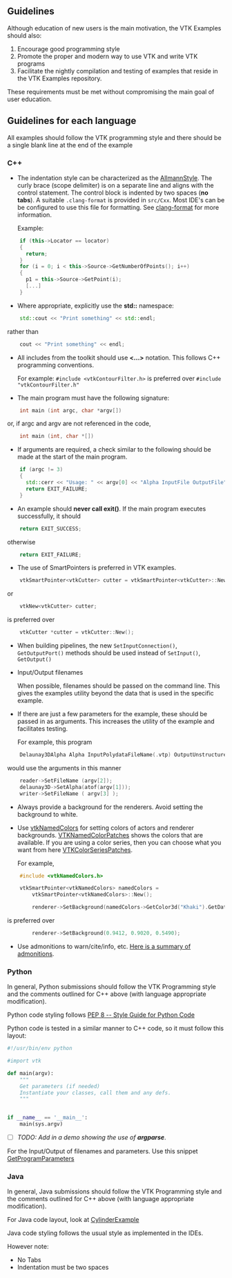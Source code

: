 ## Guidelines

Although education of new users is the main motivation, the VTK Examples should also:

1. Encourage good programming style
2. Promote the proper and modern way to use VTK and write VTK programs
3. Facilitate the nightly compilation and testing of examples that reside in the VTK Examples repository.

These requirements must be met without compromising the main goal of user education.

## Guidelines for each language

All examples should follow the VTK programming style and there should be a single blank line at the end of the example

### C++

* The indentation style can be characterized as the [AllmannStyle](https://en.wikipedia.org/wiki/Indent_style#Allman_style).
The curly brace (scope delimiter) is on a separate line and aligns with the control statement.
The control block is indented by two spaces (**no tabs**).
A suitable `.clang-format` is provided in `src/Cxx`.
Most IDE's can be be configured to use this file for formatting.
See [clang-format](https://clang.llvm.org/docs/ClangFormat.html) for more information.

    Example:

``` c++
    if (this->Locator == locator)
    {
      return;
    }
    for (i = 0; i < this->Source->GetNumberOfPoints(); i++)
    {
      p1 = this->Source->GetPoint(i);
      [...]
    }
```

* Where appropriate, explicitly use the **std::** namespace:

``` c++
    std::cout << "Print something" << std::endl;
```

  rather than

``` c++
    cout << "Print something" << endl;
```

* All includes from the toolkit should use **<...>** notation. This follows C++ programming conventions.

    For example: `#include <vtkContourFilter.h>` is preferred over `#include "vtkContourFilter.h"`

* The main program must have the following signature:

``` c++
    int main (int argc, char *argv[])
```

  or, if argc and argv are not referenced in the code,

``` c++
    int main (int, char *[])
```

* If arguments are required, a check similar to the following should be made at the start of the main program.

``` c++
    if (argc != 3)
    {
      std::cerr << "Usage: " << argv[0] << "Alpha InputFile OutputFile" << std::endl;
      return EXIT_FAILURE;
    }
```

* An example should **never call exit()**. If the main program executes successfully, it should

``` c++
    return EXIT_SUCCESS;
```

  otherwise

``` c++
    return EXIT_FAILURE;
```

* The use of SmartPointers is preferred in VTK examples.

``` c++
    vtkSmartPointer<vtkCutter> cutter = vtkSmartPointer<vtkCutter>::New();
```

  or

``` c++
    vtkNew<vtkCutter> cutter;
```

  is preferred over

``` c++
    vtkCutter *cutter = vtkCutter::New();
```

* When building pipelines, the new `SetInputConnection()`, `GetOutputPort()` methods should be used instead of `SetInput()`, `GetOutput()`

* Input/Output filenames

    When possible, filenames should be passed on the command line. This gives the examples utility beyond the data that is used in the specific example.

* If there are just a few parameters for the example, these should be passed in as arguments. This increases the utility of the example and facilitates testing.

  For example, this program

``` c++
    Delaunay3DAlpha Alpha InputPolydataFileName(.vtp) OutputUnstructuredGridFilename(.vtu)
```

  would use the arguments in this manner

``` c++
    reader->SetFileName (argv[2]);
    delaunay3D->SetAlpha(atof(argv[1]));
    writer->SetFileName ( argv[3] );
```

* Always provide a background for the renderers. Avoid setting the background to white.

* Use [vtkNamedColors](http://www.vtk.org/doc/nightly/html/classvtkNamedColors.html) for setting colors of actors and renderer backgrounds.
[VTKNamedColorPatches](http://htmlpreview.github.io/?__WEB_BLOB__/VTKNamedColorPatches.html) shows the colors that are available. If you are using a color series, then you can choose what you want from here [VTKColorSeriesPatches](http://htmlpreview.github.io/?__WEB_BLOB__/VTKColorSeriesPatches.html).

  For example,

``` c++
    #include <vtkNamedColors.h>

    vtkSmartPointer<vtkNamedColors> namedColors =
        vtkSmartPointer<vtkNamedColors>::New();

        renderer->SetBackground(namedColors->GetColor3d("Khaki").GetData());
```

  is preferred over

``` c++
        renderer->SetBackground(0.9412, 0.9020, 0.5490);
```

* Use admonitions to warn/cite/info, etc. [Here is a summary of admonitions](__WEB_SITE_URL__/Instructions/ForAdministrators/#admonition).

### Python

In general, Python submissions should follow the VTK Programming style and the comments outlined for C++ above (with language appropriate modification).

Python code styling follows [PEP 8 -- Style Guide for Python Code](https://www.python.org/dev/peps/pep-0008/)

Python code is tested in a similar manner to C++ code, so it must follow this layout:

``` Python
#!/usr/bin/env python

#import vtk

def main(argv):
    """
    Get parameters (if needed)
    Instantiate your classes, call them and any defs.
    """


if __name__ == '__main__':
    main(sys.argv)

```

- [ ] *TODO: Add in a demo showing the use of* ***argparse***.

For the Input/Output of filenames and parameters. Use this snippet [GetProgramParameters](__WEB_SITE_URL__/Python/Snippets/GetProgramParameters/) 

### Java

In general, Java submissions should follow the VTK Programming style and the comments outlined for C++ above (with language appropriate modification).

For Java code layout, look at [CylinderExample](__WEB_SITE_URL__/Java/GeometricObjects/CylinderExample/)

Java code styling follows the usual style as implemented in the IDEs.

However note:

* No Tabs
* Indentation must be two spaces
